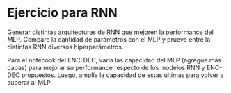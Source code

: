 # Ejercicio para RNN


Generar distintas arquitecturas de RNN que mejoren la performance del MLP. Compare la cantidad de parámetros con el MLP y prueve entre la distintas RNN diversos hiperparámetros.


Para el notecook del ENC-DEC, varía las capacidad del MLP (agregue más capas) para mejorar su performance respecto de los modelos RNN y ENC-DEC propuestos. Luego, amplíe la capacidad de estas últimas para volver a superar al MLP.

